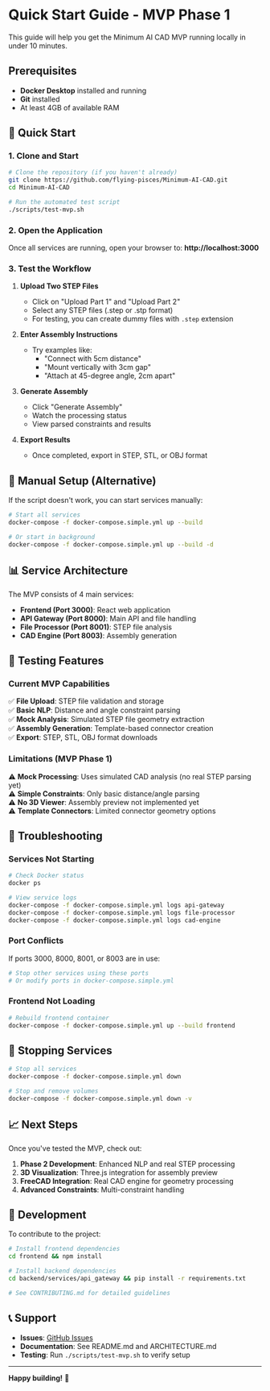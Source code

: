 # Quick Start Guide - MVP Phase 1

This guide will help you get the Minimum AI CAD MVP running locally in under 10 minutes.

## Prerequisites

- **Docker Desktop** installed and running
- **Git** installed
- At least 4GB of available RAM

## 🚀 Quick Start

### 1. Clone and Start

```bash
# Clone the repository (if you haven't already)
git clone https://github.com/flying-pisces/Minimum-AI-CAD.git
cd Minimum-AI-CAD

# Run the automated test script
./scripts/test-mvp.sh
```

### 2. Open the Application

Once all services are running, open your browser to:
**http://localhost:3000**

### 3. Test the Workflow

1. **Upload Two STEP Files**
   - Click on "Upload Part 1" and "Upload Part 2"
   - Select any STEP files (.step or .stp format)
   - For testing, you can create dummy files with `.step` extension

2. **Enter Assembly Instructions**
   - Try examples like:
     - "Connect with 5cm distance"
     - "Mount vertically with 3cm gap"
     - "Attach at 45-degree angle, 2cm apart"

3. **Generate Assembly**
   - Click "Generate Assembly"
   - Watch the processing status
   - View parsed constraints and results

4. **Export Results**
   - Once completed, export in STEP, STL, or OBJ format

## 🔧 Manual Setup (Alternative)

If the script doesn't work, you can start services manually:

```bash
# Start all services
docker-compose -f docker-compose.simple.yml up --build

# Or start in background
docker-compose -f docker-compose.simple.yml up --build -d
```

## 📊 Service Architecture

The MVP consists of 4 main services:

- **Frontend (Port 3000)**: React web application
- **API Gateway (Port 8000)**: Main API and file handling
- **File Processor (Port 8001)**: STEP file analysis
- **CAD Engine (Port 8003)**: Assembly generation

## 🧪 Testing Features

### Current MVP Capabilities

✅ **File Upload**: STEP file validation and storage  
✅ **Basic NLP**: Distance and angle constraint parsing  
✅ **Mock Analysis**: Simulated STEP file geometry extraction  
✅ **Assembly Generation**: Template-based connector creation  
✅ **Export**: STEP, STL, OBJ format downloads  

### Limitations (MVP Phase 1)

⚠️ **Mock Processing**: Uses simulated CAD analysis (no real STEP parsing yet)  
⚠️ **Simple Constraints**: Only basic distance/angle parsing  
⚠️ **No 3D Viewer**: Assembly preview not implemented yet  
⚠️ **Template Connectors**: Limited connector geometry options  

## 🐛 Troubleshooting

### Services Not Starting
```bash
# Check Docker status
docker ps

# View service logs
docker-compose -f docker-compose.simple.yml logs api-gateway
docker-compose -f docker-compose.simple.yml logs file-processor
docker-compose -f docker-compose.simple.yml logs cad-engine
```

### Port Conflicts
If ports 3000, 8000, 8001, or 8003 are in use:
```bash
# Stop other services using these ports
# Or modify ports in docker-compose.simple.yml
```

### Frontend Not Loading
```bash
# Rebuild frontend container
docker-compose -f docker-compose.simple.yml up --build frontend
```

## 🛑 Stopping Services

```bash
# Stop all services
docker-compose -f docker-compose.simple.yml down

# Stop and remove volumes
docker-compose -f docker-compose.simple.yml down -v
```

## 📈 Next Steps

Once you've tested the MVP, check out:

1. **Phase 2 Development**: Enhanced NLP and real STEP processing
2. **3D Visualization**: Three.js integration for assembly preview
3. **FreeCAD Integration**: Real CAD engine for geometry processing
4. **Advanced Constraints**: Multi-constraint handling

## 🤝 Development

To contribute to the project:

```bash
# Install frontend dependencies
cd frontend && npm install

# Install backend dependencies
cd backend/services/api_gateway && pip install -r requirements.txt

# See CONTRIBUTING.md for detailed guidelines
```

## 📞 Support

- **Issues**: [GitHub Issues](https://github.com/flying-pisces/Minimum-AI-CAD/issues)
- **Documentation**: See README.md and ARCHITECTURE.md
- **Testing**: Run `./scripts/test-mvp.sh` to verify setup

---

**Happy building!** 🚀